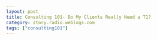```yaml
---
layout: post
title: Consulting 101- Do My Clients Really Need a T1?
category: story.radio.weblogs.com
tags: ["consulting101"]
---
```

<head>
<meta http-equiv="Content-Type" content="text/html; charset=UTF-8">
    <meta http-equiv="Expires" content="Mon, 01 Jan 1990 01:00:00 GMT">
    <title>Consulting 101: Do My Clients Really Need a T1?</title>
    <style type="text/css">
      body {
        margin-top: 0px;
        margin-left: 0px;
        margin-right: 0px;
        margin-bottom: 0px;
        }

      body, td, p {
        font-family: verdana, sans-serif;
        font-size: 90%;
        }

      h2 { 
        font-family: Verdana, Arial, Helvetica, sans-serif; font-size: 24px; font-weight: bold
        }
      .header {
        font-family: Verdana, Arial, Helvetica, sans-serif; font-size: 40px; font-weight: bold
        }
      .realsmall {
        font-family: Verdana, Arial, Helvetica, sans-serif; font-size: 9px;
        }
      .small {
        font-family: Verdana, Arial, Helvetica, sans-serif; font-size: 10px;
        }
      </style>
    </head>

| 

 |

| ![](http://radio.weblogs.com/0103807/images/trans60x60.gif)  
 | Last updated: 6/16/2002; 10:20:38 AM  
 | ![](http://radio.weblogs.com/0103807/images/trans60x60.gif) |

| ![](http://radio.weblogs.com/0103807/images/trans60x1.gif)  
 | 

<font size="+3"><b><a href="http://radio.weblogs.com/0103807/" style="color:black; text-decoration:none">The FuzzyBlog!</a></b></font>  
_Marketing 101. Consulting 101. PHP Consulting. Random geeky stuff. I Blog Therefore I Am._

<font size="+1"><b>Consulting 101: Do My Clients Really Need a T1?</b></font>

I was recently asked by a client to evaluate her network connectivity.&nbsp; This client had these characteristics:

- Non-profit organization 
- Physical office space in a office complex with 15 - 20 other companies in the office park 
- Current Cost for a Shared T1 of $225 per month, no real bandwidth guarantees 
- A single T1 supplied the entire building from a local ISP 
- Approximately&nbsp;10 total employees 
- No more than&nbsp;5 employees ever in the office at one time 
- An internal Ethernet LAN with Windows workstations connected to it 
- Use of the Internet for these purposes 
  - Email 
  - Web Browsing 
  - Some Limited Instant Messaging but not significant 
  - No bandwidth intensive activities save rare large attachments

The question at hand was "Do I really need to spend $225 / month for this Internet access"?&nbsp; My analysis was as follows:

1. Is Internet access mission critical or non-mission critical?&nbsp; A T1 is more reliable than DSL but the price difference is $39 or $49 / month versus $225.&nbsp; That's a minimum savings of over $2,000 per year.  
2. Are there other options like DSL or cable modem?&nbsp; To test this, I recommend Earthlink's DSL checking which works well (at least in the Massachusetts area).&nbsp; Use: [http://www.earthlink.net/dsl/](http://www.earthlink.net/dsl/).  
3. Understand that there are different business versus residential DSL options.&nbsp; Although the EarthLink business DSL wasn't available, the residential option **was**.&nbsp; (The baseline business DSL was $79, for a slight speed improvement).&nbsp; Given that the website suggested to use the residential DSL instead, I am assuming that they will install it into an office building.&nbsp; This probably needs to be confirmed before switching off the T1.  
4. Given that this office only has 5 concurrent users at any one time, of which it's highly unlikely that all are heavily using the Internet at once, my estimate is that DSL would provide more than adequate connectivity.  
5. It's not safe to hook up a business (or for that matter a home) to a DSL or cable modem without a hardware firewall.&nbsp; Fortunately, given the relatively small number of concurrent users, an inexpensive Small Office, Home Office (SOHO) firewall from Linksys can be used.&nbsp; I recommend the [LinkSys BEFSR41](http://www.linksys.com/Products/product.asp?grid=23&prid=20), a hardware firewall and switch, rated to support up to 253 users.&nbsp; Not only is the product rock solid, it can be administered via a browser, provides DHCP, port forwarding, operates in full duplex for better performance, comes with [outstanding support](http://radio.weblogs.com/0103807/2002/04/07.html) and only costs about $150 as a one time cost (i.e. it's just hardware you buy at a computer store).

So, given that my analysis is correct, should this office move to DSL?&nbsp; In my opinion, yes.&nbsp; What I would do is actually arrange for the DSL service to be installed, make sure that it works and is reliable and then terminate the T1.

  
  

<script language="JavaScript" type="text/javascript"><!--
	var imageUrl = "http://subhonker6.userland.com/weblogStats/count.gif";
	var imageTag = "<img src=\"" + imageUrl + "?group=radio1&usernum=103807&referer=" + escape (document.referrer) + "\" height=\"1\" width=\"1\">";
	document.write (imageTag);
	//--></script>

 | ![](http://radio.weblogs.com/0103807/images/trans60x1.gif)  
 |
| ![](http://radio.weblogs.com/0103807/images/trans60x60.gif)  
 | Copyright 2002 © The FuzzyStuff  
 | ![](http://radio.weblogs.com/0103807/images/trans60x60.gif)  
 |

